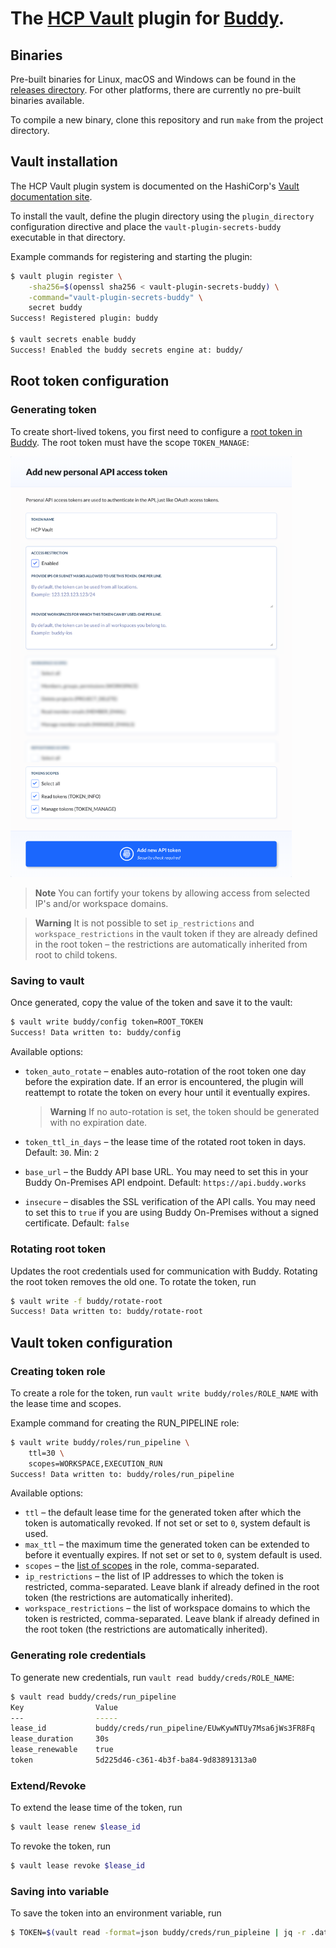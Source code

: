 # The [HCP Vault](https://www.vaultproject.io) plugin for [Buddy](https://buddy.works).

## Binaries

Pre-built binaries for Linux, macOS and Windows can be found in the [releases directory](https://github.com/buddy/vault-plugin-secrets-buddy/releases). For other platforms, there are currently no pre-built binaries available.

To compile a new binary, clone this repository and run `make` from the project directory.

## Vault installation

The HCP Vault plugin system is documented on the HashiCorp's [Vault documentation site](https://www.vaultproject.io/docs/internals/plugins.html).

To install the vault, define the plugin directory using the `plugin_directory` configuration directive and place the `vault-plugin-secrets-buddy` executable in that directory.

Example commands for registering and starting the plugin:

```sh
$ vault plugin register \
    -sha256=$(openssl sha256 < vault-plugin-secrets-buddy) \
    -command="vault-plugin-secrets-buddy" \
    secret buddy
Success! Registered plugin: buddy

$ vault secrets enable buddy
Success! Enabled the buddy secrets engine at: buddy/
```

## Root token configuration

### Generating token

To create short-lived tokens, you first need to configure a [root token in Buddy](https://buddy.works/docs/api/getting-started/oauth2/personal-access-token). The root token must have the scope `TOKEN_MANAGE`:

<img src="/root-token-config.png" width="450">

>**Note**
>You can fortify your tokens by allowing access from selected IP's and/or workspace domains.

>**Warning**
>It is not possible to set `ip_restrictions` and `workspace_restrictions` in the vault token if they are already defined in the root token – the restrictions are automatically inherited from root to child tokens.

### Saving to vault

Once generated, copy the value of the token and save it to the vault:

```sh
$ vault write buddy/config token=ROOT_TOKEN
Success! Data written to: buddy/config
```

Available options:

- `token_auto_rotate` – enables auto-rotation of the root token one day before the expiration date. If an error is encountered, the plugin will reattempt to rotate the token on every hour until it eventually expires.

    > **Warning**
    > If no auto-rotation is set, the token should be generated with no expiration date.

- `token_ttl_in_days` – the lease time of the rotated root token in days. Default: `30`. Min: `2`
- `base_url` – the Buddy API base URL. You may need to set this in your Buddy On-Premises API endpoint. Default: `https://api.buddy.works`
- `insecure` – disables the SSL verification of the API calls. You may need to set this to `true` if you are using Buddy On-Premises without a signed certificate. Default: `false`

### Rotating root token

Updates the root credentials used for communication with Buddy. Rotating the root token removes the old one. To rotate the token, run

```sh
$ vault write -f buddy/rotate-root
Success! Data written to: buddy/rotate-root
```

## Vault token configuration

### Creating token role

To create a role for the token, run `vault write buddy/roles/ROLE_NAME` with the lease time and scopes.

Example command for creating the RUN_PIPELINE role:

```sh
$ vault write buddy/roles/run_pipeline \
    ttl=30 \
    scopes=WORKSPACE,EXECUTION_RUN
Success! Data written to: buddy/roles/run_pipeline   
```

Available options:

- `ttl` – the default lease time for the generated token after which the token is automatically revoked. If not set or set to `0`, system default is used.
- `max_ttl` – the maximum time the generated token can be extended to before it eventually expires. If not set or set to `0`, system default is used.
- `scopes` – the [list of scopes](https://buddy.works/docs/api/getting-started/oauth2/introduction#supported-scopes) in the role, comma-separated.
- `ip_restrictions` – the list of IP addresses to which the token is restricted, comma-separated. Leave blank if already defined in the root token (the restrictions are automatically inherited).
- `workspace_restrictions` – the list of workspace domains to which the token is restricted, comma-separated. Leave blank if already defined in the root token (the restrictions are automatically inherited).

### Generating role credentials

To generate new credentials, run `vault read buddy/creds/ROLE_NAME`:

```sh
$ vault read buddy/creds/run_pipeline
Key                Value
---                -----
lease_id           buddy/creds/run_pipeline/EUwKywNTUy7Msa6jWs3FR8Fq
lease_duration     30s
lease_renewable    true
token              5d225d46-c361-4b3f-ba84-9d83891313a0
```

### Extend/Revoke

To extend the lease time of the token, run
```sh
$ vault lease renew $lease_id
```

To revoke the token, run
```sh
$ vault lease revoke $lease_id
```

### Saving into variable

To save the token into an environment variable, run

```sh
$ TOKEN=$(vault read -format=json buddy/creds/run_pipleine | jq -r .data.token)
```
